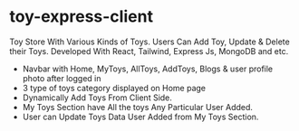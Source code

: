 # toy-express-client

Toy Store With Various Kinds of Toys. Users Can Add Toy, Update & Delete their Toys. Developed With React, Tailwind, Express Js, MongoDB and etc.
* Navbar with Home, MyToys, AllToys, AddToys, Blogs & user profile photo after logged in
* 3 type of toys category displayed on Home page
* Dynamically Add Toys From Client Side.
* My Toys Section have All the toys Any Particular User Added.
* User can Update Toys Data User Added from My Toys Section.

